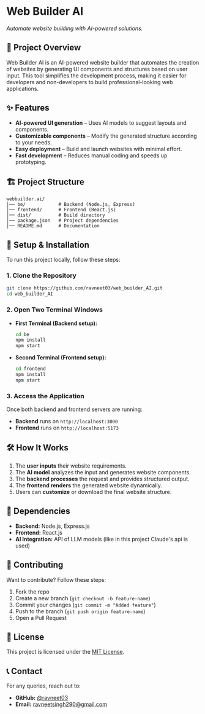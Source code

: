 # Web Builder AI  
  
_Automate website building with AI-powered solutions._  

## 🚀 Project Overview  
Web Builder AI is an AI-powered website builder that automates the creation of websites by generating UI components and structures based on user input. This tool simplifies the development process, making it easier for developers and non-developers to build professional-looking web applications.  

## ✨ Features  
- **AI-powered UI generation** – Uses AI models to suggest layouts and components.  
- **Customizable components** – Modify the generated structure according to your needs.  
- **Easy deployment** – Build and launch websites with minimal effort.  
- **Fast development** – Reduces manual coding and speeds up prototyping.  

## 🏗️ Project Structure  
```
webbuilder.ai/
│── be/            # Backend (Node.js, Express)
│── frontend/      # Frontend (React.js)
│── dist/          # Build directory
│── package.json   # Project dependencies
│── README.md      # Documentation
```

## 🔧 Setup & Installation  
To run this project locally, follow these steps:  

### **1. Clone the Repository**  
```sh
git clone https://github.com/ravneet03/web_builder_AI.git
cd web_builder_AI
```

### **2. Open Two Terminal Windows**  
- **First Terminal (Backend setup):**  
  ```sh
  cd be
  npm install
  npm start
  ```
- **Second Terminal (Frontend setup):**  
  ```sh
  cd frontend
  npm install
  npm start
  ```

### **3. Access the Application**  
Once both backend and frontend servers are running:  
- **Backend** runs on `http://localhost:3000`  
- **Frontend** runs on `http://localhost:5173`  

## 🛠️ How It Works  
1. The **user inputs** their website requirements.  
2. The **AI model** analyzes the input and generates website components.  
3. The **backend processes** the request and provides structured output.  
4. The **frontend renders** the generated website dynamically.  
5. Users can **customize** or download the final website structure.  

## 📌 Dependencies  
- **Backend:** Node.js, Express.js  
- **Frontend:** React.js  
- **AI Integration:** API of LLM models (like in this project Claude's api is used)  

## 🤝 Contributing  
Want to contribute? Follow these steps:  
1. Fork the repo  
2. Create a new branch (`git checkout -b feature-name`)  
3. Commit your changes (`git commit -m "Added feature"`)  
4. Push to the branch (`git push origin feature-name`)  
5. Open a Pull Request  

## 📜 License  
This project is licensed under the [MIT License](LICENSE).  

## 📞 Contact  
For any queries, reach out to:  
- **GitHub:** [@ravneet03](https://github.com/ravneet03)  
- **Email:** ravneetsingh290@gmail.com  
